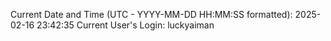 Current Date and Time (UTC - YYYY-MM-DD HH:MM:SS formatted): 2025-02-16 23:42:35
Current User's Login: luckyaiman
